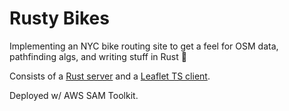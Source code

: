 # Rusty Bikes

Implementing an NYC bike routing site to get a feel for OSM data, pathfinding algs, and writing stuff in Rust :crab:

Consists of a [Rust server](./services/README.md) and a [Leaflet TS client](./client/README.md).

Deployed w/ AWS SAM Toolkit.

